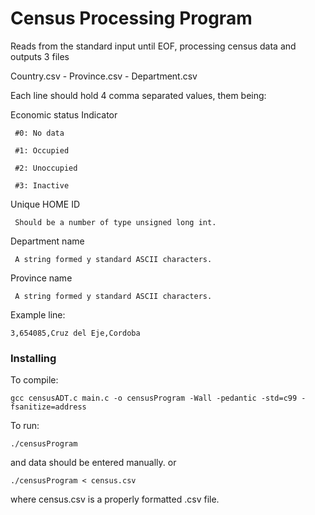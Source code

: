 # Census Processing Program

Reads from the standard input until EOF, processing census data and outputs 3 files

Country.csv  -  Province.csv  - Department.csv

Each line should hold 4 comma separated values, them being:

Economic status Indicator

     #0: No data
  
     #1: Occupied
  
     #2: Unoccupied
  
     #3: Inactive
  

Unique HOME ID

     Should be a number of type unsigned long int.

Department name

     A string formed y standard ASCII characters.
  
Province name

     A string formed y standard ASCII characters.
  
  
Example line:
```
3,654085,Cruz del Eje,Cordoba
```


### Installing

To compile:

```
gcc censusADT.c main.c -o censusProgram -Wall -pedantic -std=c99 -fsanitize=address
```

To run:

```
./censusProgram
```
and data should be entered manually.
or
```
./censusProgram < census.csv
```
where census.csv is a properly formatted .csv file.





